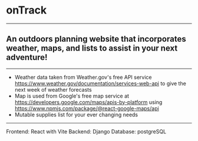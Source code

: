 
# onTrack
---
## An outdoors planning website that incorporates weather, maps, and lists to assist in your next adventure!
---
- Weather data taken from Weather.gov's free API service https://www.weather.gov/documentation/services-web-api to give the next week of weather forecasts
- Map is used from Google's free map service at https://developers.google.com/maps/apis-by-platform using https://www.npmjs.com/package/@react-google-maps/api
- Mutable supplies list for your ever changing needs
---
Frontend: React with Vite
Backend: Django
Database: postgreSQL
